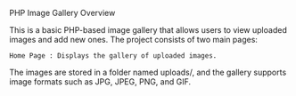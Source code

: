PHP Image Gallery
Overview

This is a basic PHP-based image gallery that allows users to view uploaded images and add new ones. The project consists of two main pages:

    Home Page : Displays the gallery of uploaded images.
   

The images are stored in a folder named uploads/, and the gallery supports image formats such as JPG, JPEG, PNG, and GIF.



